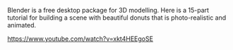 Blender is a free desktop package for 3D modelling. Here is a 15-part tutorial for building a scene with beautiful donuts that is photo-realistic and animated.

https://www.youtube.com/watch?v=xkt4HEEgoSE